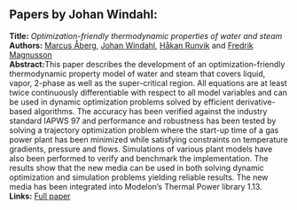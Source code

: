 <h2>Papers by Johan Windahl:</h2>
<p>
<b>Title:</b> <i> Optimization-friendly thermodynamic properties of water and steam </i> <br />
<b>Authors:</b> <a href="../authors/author_1.html">Marcus Åberg</a>, <a href="../authors/author_301.html">Johan Windahl</a>, <a href="../authors/author_232.html">Håkan Runvik</a> and <a href="../authors/author_167.html">Fredrik Magnusson</a><br />
<b>Abstract:</b>This paper describes the development of an optimization-friendly thermodynamic property model of water and steam that covers liquid, vapor, 2-phase as well as the super-critical region. All equations are at least twice continuously differentiable with respect to all model variables and can be used in dynamic optimization problems solved by efficient derivative-based algorithms. The accuracy has been verified against the industry standard IAPWS 97 and performance and robustness has been tested by solving a trajectory optimization problem where the start-up time of a gas power plant has been minimized while satisfying constraints on temperature gradients, pressure and flows. Simulations of various plant models have also been performed to verify and benchmark the implementation. The results show that the new media can be used in both solving dynamic optimization and simulation problems yielding reliable results. The new media has been integrated into Modelon’s Thermal Power library 1.13.<br />
<b>Links:</b> <a href="../submissions/ecp17132449_AbergWindahlRunvikMagnusson.pdf">Full paper</a></p>